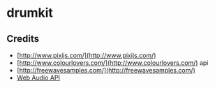 # drumkit



## Credits
- [http://www.pixijs.com/](http://www.pixijs.com/)
- [http://www.colourlovers.com/](http://www.colourlovers.com/) api
- [http://freewavesamples.com/](http://freewavesamples.com/)
- [Web Audio API](https://developer.mozilla.org/en-US/docs/Web/API/Web_Audio_API) 
